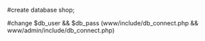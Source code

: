 #create database shop;

#change $db_user && $db_pass (www/include/db_connect.php && www/admin/include/db_connect.php)
